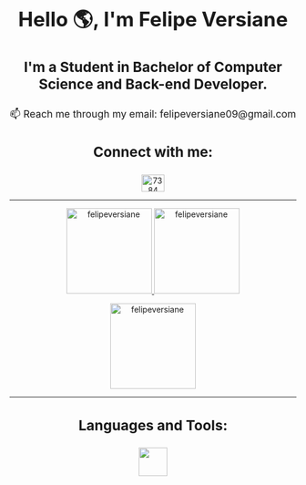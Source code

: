<h1 align="center" style="font-size: 2.5em;">Hello 🌎, I'm Felipe Versiane</h1>

<h3 align="center" style="font-size: 1.75em;">I'm a Student in Bachelor of Computer Science and Back-end Developer.</h3>

<p align="center" style="font-size: 1.25em;">
  📫 Reach me through my email: felipeversiane09@gmail.com
</p>

<h3 align="center" style="font-size: 1.75em;">Connect with me:</h3>

<p align="center">
  <a href="https://www.linkedin.com/in/felipeversiane/" target="blank">
    <img align="center" src="https://raw.githubusercontent.com/rahuldkjain/github-profile-readme-generator/master/src/images/icons/Social/linked-in-alt.svg" alt="7384" height="30" width="40" />
  </a>
</p>

<hr>

<div align="center">
  <a href="https://github.com/felipeversiane">
    <img height="150em" src="https://github-readme-stats.vercel.app/api/top-langs?username=felipeversiane&show_icons=true&locale=en&layout=compact&theme=tokyonight&hide_border=true&count_private=true" alt="felipeversiane"/>
    <img height="150em" src="https://github-readme-stats.vercel.app/api?username=felipeversiane&show_icons=true&locale=en&layout=compact&theme=tokyonight&hide_border=true&count_private=true" alt="felipeversiane"/>
  </a>
</div>

<p align="center">
  <a href="https://github.com/felipeversiane">
    <img height="150em" src="https://github-readme-streak-stats.herokuapp.com/?user=felipeversiane&&theme=tokyonight&hide_border=true&count_private=true" alt="felipeversiane" />
  </a>
</p>

<hr>

<h3 align="center" style="font-size: 1.75em;">Languages and Tools:</h3>

<div align="center">
  <img height="50" src="https://skillicons.dev/icons?i=py,django,go,mongodb,redis,postgresql,nginx,aws,docker,gcp,githubactions,git,github"/>
<div/>
